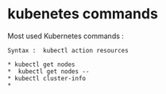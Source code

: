 # kubenetes commands 


Most used Kubernetes commands :

```
Syntax :  kubectl action resources 

* kubectl get nodes  
*  kubectl get nodes --
* kubectl cluster-info 
* 